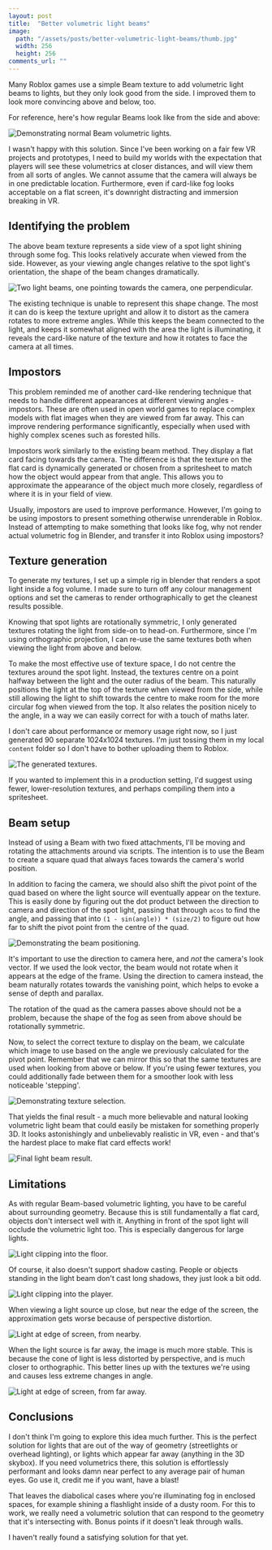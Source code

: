 ```yaml
---
layout: post
title:  "Better volumetric light beams"
image:
  path: "/assets/posts/better-volumetric-light-beams/thumb.jpg"
  width: 256
  height: 256
comments_url: ""
---
```


Many Roblox games use a simple Beam texture to add volumetric light beams to
lights, but they only look good from the side. I improved them to look more
convincing above and below, too.

For reference, here's how regular Beams look like from the side and above:

![Demonstrating normal Beam volumetric lights.](/assets/posts/better-volumetric-light-beams/before.jpg)

I wasn't happy with this solution. Since I've been working on a fair few VR
projects and prototypes, I need to build my worlds with the expectation that
players will see these volumetrics at closer distances, and will view them from
all sorts of angles. We cannot assume that the camera will always be in one
predictable location. Furthermore, even if card-like fog looks acceptable on a
flat screen, it's downright distracting and immersion breaking in VR.

## Identifying the problem

The above beam texture represents a side view of a spot light shining through
some fog. This looks relatively accurate when viewed from the side. However, as
your viewing angle changes relative to the spot light's orientation, the shape
of the beam changes dramatically.

![Two light beams, one pointing towards the camera, one perpendicular.](/assets/posts/better-volumetric-light-beams/volumetric-shapes.jpg)

The existing technique is unable to represent this shape change. The most it can
do is keep the texture upright and allow it to distort as the camera rotates to
more extreme angles. While this keeps the beam connected to the light, and keeps
it somewhat aligned with the area the light is illuminating, it reveals the
card-like nature of the texture and how it rotates to face the camera at all
times.

## Impostors

This problem reminded me of another card-like rendering technique that needs to
handle different appearances at different viewing angles - impostors. These are
often used in open world games to replace complex models with flat images when
they are viewed from far away. This can improve rendering performance
significantly, especially when used with highly complex scenes such as forested
hills.

Impostors work similarly to the existing beam method. They display a flat card
facing towards the camera. The difference is that the texture on the flat card
is dynamically generated or chosen from a spritesheet to match how the object
would appear from that angle. This allows you to approximate the appearance of
the object much more closely, regardless of where it is in your field of view.

Usually, impostors are used to improve performance. However, I'm going to be
using impostors to present something otherwise unrenderable in Roblox. Instead
of attempting to make something that looks like fog, why not render actual
volumetric fog in Blender, and transfer it into Roblox using impostors?

## Texture generation

To generate my textures, I set up a simple rig in blender that renders a spot
light inside a fog volume. I made sure to turn off any colour management options
and set the cameras to render orthographically to get the cleanest results
possible.

Knowing that spot lights are rotationally symmetric, I only generated textures
rotating the light from side-on to head-on. Furthermore, since I'm using
orthographic projection, I can re-use the same textures both when viewing the
light from above and below.

To make the most effective use of texture space, I do not centre the textures
around the spot light. Instead, the textures centre on a point halfway between
the light and the outer radius of the beam. This naturally positions the light
at the top of the texture when viewed from the side, while still allowing the
light to shift towards the centre to make room for the more circular fog when
viewed from the top. It also relates the position nicely to the angle, in a way
we can easily correct for with a touch of maths later.

I don't care about performance or memory usage right now, so I just generated
90 separate 1024x1024 textures. I'm just tossing them in my local `content`
folder so I don't have to bother uploading them to Roblox.

![The generated textures.](/assets/posts/better-volumetric-light-beams/textures.jpg)

If you wanted to implement this in a production setting, I'd suggest using
fewer, lower-resolution textures, and perhaps compiling them into a spritesheet.

## Beam setup

Instead of using a Beam with two fixed attachments, I'll be moving and rotating
the attachments around via scripts. The intention is to use the Beam to create
a square quad that always faces towards the camera's world position.

In addition to facing the camera, we should also shift the pivot point of the
quad based on where the light source will eventually appear on the texture. This
is easily done by figuring out the dot product between the direction to camera
and direction of the spot light, passing that through `acos` to find the angle,
and passing that into `(1 - sin(angle)) * (size/2)` to figure out how far to
shift the pivot point from the centre of the quad.

![Demonstrating the beam positioning.](/assets/posts/better-volumetric-light-beams/beam-setup.gif)

It's important to use the direction to camera here, and *not* the camera's look
vector. If we used the look vector, the beam would not rotate when it appears at
the edge of the frame. Using the direction to camera instead, the beam naturally
rotates towards the vanishing point, which helps to evoke a sense of depth and
parallax.

The rotation of the quad as the camera passes above should not be a problem,
because the shape of the fog as seen from above should be rotationally symmetric.

Now, to select the correct texture to display on the beam, we calculate which
image to use based on the angle we previously calculated for the pivot point.
Remember that we can mirror this so that the same textures are used when looking
from above or below. If you're using fewer textures, you could additionally
fade between them for a smoother look with less noticeable 'stepping'.

![Demonstrating texture selection.](/assets/posts/better-volumetric-light-beams/texture-selection.gif)

That yields the final result - a much more believable and natural looking
volumetric light beam that could easily be mistaken for something properly 3D.
It looks astonishingly and unbelievably realistic in VR, even - and that's the
hardest place to make flat card effects work!

![Final light beam result.](/assets/posts/better-volumetric-light-beams/final-result.jpg)

## Limitations

As with regular Beam-based volumetric lighting, you have to be careful about
surrounding geometry. Because this is still fundamentally a flat card, objects
don't intersect well with it. Anything in front of the spot light will occlude
the volumetric light too. This is especially dangerous for large lights.

![Light clipping into the floor.](/assets/posts/better-volumetric-light-beams/floor-clipping.jpg)

Of course, it also doesn't support shadow casting. People or objects standing in
the light beam don't cast long shadows, they just look a bit odd.

![Light clipping into the player.](/assets/posts/better-volumetric-light-beams/player-clipping.jpg)

When viewing a light source up close, but near the edge of the screen, the
approximation gets worse because of perspective distortion.

![Light at edge of screen, from nearby.](/assets/posts/better-volumetric-light-beams/stability-near.gif)

When the light source is far away, the image is much more stable. This is
because the cone of light is less distorted by perspective, and is much closer
to orthographic. This better lines up with the textures we're using and causes
less extreme changes in angle.

![Light at edge of screen, from far away.](/assets/posts/better-volumetric-light-beams/stability-far.gif)

## Conclusions

I don't think I'm going to explore this idea much further. This is the perfect
solution for lights that are out of the way of geometry (streetlights or
overhead lighting), or lights which appear far away (anything in the 3D skybox).
If you need volumetrics there, this solution is effortlessly performant and
looks damn near perfect to any average pair of human eyes. Go use it, credit me
if you want, have a blast!

That leaves the diabolical cases where you're illuminating fog in enclosed
spaces, for example shining a flashlight inside of a dusty room. For this to
work, we really need a volumetric solution that can respond to the geometry that
it's intersecting with. Bonus points if it doesn't leak through walls.

I haven't really found a satisfying solution for that yet.